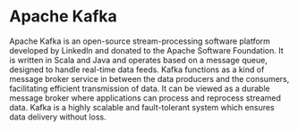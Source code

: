 # Apache Kafka

Apache Kafka is an open-source stream-processing software platform developed by LinkedIn and donated to the Apache Software Foundation. It is written in Scala and Java and operates based on a message queue, designed to handle real-time data feeds. Kafka functions as a kind of message broker service in between the data producers and the consumers, facilitating efficient transmission of data. It can be viewed as a durable message broker where applications can process and reprocess streamed data. Kafka is a highly scalable and fault-tolerant system which ensures data delivery without loss.